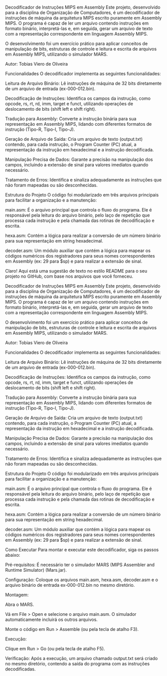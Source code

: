 Decodificador de Instruções MIPS em Assembly
Este projeto, desenvolvido para a disciplina de Organização de Computadores, é um decodificador de instruções de máquina da arquitetura MIPS escrito puramente em Assembly MIPS. O programa é capaz de ler um arquivo contendo instruções em formato binário, interpretá-las e, em seguida, gerar um arquivo de texto com a representação correspondente em linguagem Assembly MIPS.

O desenvolvimento foi um exercício prático para aplicar conceitos de manipulação de bits, estruturas de controle e leitura e escrita de arquivos em Assembly MIPS, utilizando o simulador MARS.


Autor: Tobias Viero de Oliveira 

Funcionalidades
O decodificador implementa as seguintes funcionalidades:


Leitura de Arquivo Binário: Lê instruções de máquina de 32 bits diretamente de um arquivo de entrada (ex-000-012.bin).


Decodificação de Instruções: Identifica os campos da instrução, como opcode, rs, rt, rd, imm, target e funct, utilizando operações de deslocamento de bits (shift left e shift right).


Tradução para Assembly: Converte a instrução binária para sua representação em Assembly MIPS, lidando com diferentes formatos de instrução (Tipo-R, Tipo-I, Tipo-J).


Geração de Arquivo de Saída: Cria um arquivo de texto (output.txt) contendo, para cada instrução, o Program Counter (PC) atual, a representação da instrução em hexadecimal e a instrução decodificada.


Manipulação Precisa de Dados: Garante a precisão na manipulação dos campos, incluindo a extensão de sinal para valores imediatos quando necessário.


Tratamento de Erros: Identifica e sinaliza adequadamente as instruções que não foram mapeadas ou são desconhecidas.

Estrutura do Projeto
O código foi modularizado em três arquivos principais para facilitar a organização e a manutenção:

main.asm: É o arquivo principal que controla o fluxo do programa. Ele é responsável pela leitura do arquivo binário, pelo laço de repetição que processa cada instrução e pela chamada das rotinas de decodificação e escrita.


hexa.asm: Contém a lógica para realizar a conversão de um número binário para sua representação em string hexadecimal.


decoder.asm: Um módulo auxiliar que contém a lógica para mapear os códigos numéricos dos registradores para seus nomes correspondentes em Assembly (ex: 29 para $sp) e para realizar a extensão de sinal.

Claro! Aqui está uma sugestão de texto no estilo README para o seu projeto no GitHub, com base nos arquivos que você forneceu.

Decodificador de Instruções MIPS em Assembly
Este projeto, desenvolvido para a disciplina de Organização de Computadores, é um decodificador de instruções de máquina da arquitetura MIPS escrito puramente em Assembly MIPS. O programa é capaz de ler um arquivo contendo instruções em formato binário, interpretá-las e, em seguida, gerar um arquivo de texto com a representação correspondente em linguagem Assembly MIPS.

O desenvolvimento foi um exercício prático para aplicar conceitos de manipulação de bits, estruturas de controle e leitura e escrita de arquivos em Assembly MIPS, utilizando o simulador MARS.


Autor: Tobias Viero de Oliveira 

Funcionalidades
O decodificador implementa as seguintes funcionalidades:


Leitura de Arquivo Binário: Lê instruções de máquina de 32 bits diretamente de um arquivo de entrada (ex-000-012.bin).


Decodificação de Instruções: Identifica os campos da instrução, como opcode, rs, rt, rd, imm, target e funct, utilizando operações de deslocamento de bits (shift left e shift right).


Tradução para Assembly: Converte a instrução binária para sua representação em Assembly MIPS, lidando com diferentes formatos de instrução (Tipo-R, Tipo-I, Tipo-J).


Geração de Arquivo de Saída: Cria um arquivo de texto (output.txt) contendo, para cada instrução, o Program Counter (PC) atual, a representação da instrução em hexadecimal e a instrução decodificada.


Manipulação Precisa de Dados: Garante a precisão na manipulação dos campos, incluindo a extensão de sinal para valores imediatos quando necessário.


Tratamento de Erros: Identifica e sinaliza adequadamente as instruções que não foram mapeadas ou são desconhecidas.

Estrutura do Projeto
O código foi modularizado em três arquivos principais para facilitar a organização e a manutenção:

main.asm: É o arquivo principal que controla o fluxo do programa. Ele é responsável pela leitura do arquivo binário, pelo laço de repetição que processa cada instrução e pela chamada das rotinas de decodificação e escrita.


hexa.asm: Contém a lógica para realizar a conversão de um número binário para sua representação em string hexadecimal.


decoder.asm: Um módulo auxiliar que contém a lógica para mapear os códigos numéricos dos registradores para seus nomes correspondentes em Assembly (ex: 29 para $sp) e para realizar a extensão de sinal.

Como Executar
Para montar e executar este decodificador, siga os passos abaixo:

Pré-requisitos: É necessário ter o simulador MARS (MIPS Assembler and Runtime Simulator) (Mars.jar).

Configuração: Coloque os arquivos main.asm, hexa.asm, decoder.asm e o arquivo binário de entrada ex-000-012.bin no mesmo diretório.

Montagem:

Abra o MARS.

Vá em File > Open e selecione o arquivo main.asm. O simulador automaticamente incluirá os outros arquivos.

Monte o código em Run > Assemble (ou pela tecla de atalho F3).

Execução:

Clique em Run > Go (ou pela tecla de atalho F5).

Verificação: Após a execução, um arquivo chamado output.txt será criado no mesmo diretório, contendo a saída do programa com as instruções decodificadas.